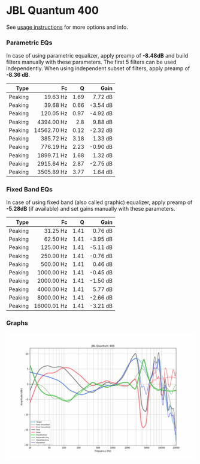 # JBL Quantum 400
See [usage instructions](https://github.com/jaakkopasanen/AutoEq#usage) for more options and info.

### Parametric EQs
In case of using parametric equalizer, apply preamp of **-8.48dB** and build filters manually
with these parameters. The first 5 filters can be used independently.
When using independent subset of filters, apply preamp of **-8.36 dB**.

| Type    | Fc          |    Q | Gain     |
|--------:|------------:|-----:|---------:|
| Peaking | 19.63 Hz    | 1.69 | 7.72 dB  |
| Peaking | 39.68 Hz    | 0.66 | -3.54 dB |
| Peaking | 120.05 Hz   | 0.97 | -4.92 dB |
| Peaking | 4394.00 Hz  | 2.8  | 9.88 dB  |
| Peaking | 14562.70 Hz | 0.12 | -2.32 dB |
| Peaking | 385.72 Hz   | 3.18 | 1.33 dB  |
| Peaking | 776.19 Hz   | 2.23 | -0.90 dB |
| Peaking | 1899.71 Hz  | 1.68 | 1.32 dB  |
| Peaking | 2915.64 Hz  | 2.87 | -2.75 dB |
| Peaking | 3505.89 Hz  | 3.77 | 1.64 dB  |

### Fixed Band EQs
In case of using fixed band (also called graphic) equalizer, apply preamp of **-5.28dB**
(if available) and set gains manually with these parameters.

| Type    | Fc          |    Q | Gain     |
|--------:|------------:|-----:|---------:|
| Peaking | 31.25 Hz    | 1.41 | 0.76 dB  |
| Peaking | 62.50 Hz    | 1.41 | -3.95 dB |
| Peaking | 125.00 Hz   | 1.41 | -5.11 dB |
| Peaking | 250.00 Hz   | 1.41 | -0.76 dB |
| Peaking | 500.00 Hz   | 1.41 | 0.46 dB  |
| Peaking | 1000.00 Hz  | 1.41 | -0.45 dB |
| Peaking | 2000.00 Hz  | 1.41 | -1.50 dB |
| Peaking | 4000.00 Hz  | 1.41 | 5.77 dB  |
| Peaking | 8000.00 Hz  | 1.41 | -2.66 dB |
| Peaking | 16000.01 Hz | 1.41 | -3.21 dB |

### Graphs
![](./JBL%20Quantum%20400.png)